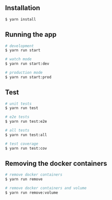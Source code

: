 ## Installation

```bash
$ yarn install
```

## Running the app

```bash
# development
$ yarn run start

# watch mode
$ yarn run start:dev

# production mode
$ yarn run start:prod
```

## Test

```bash
# unit tests
$ yarn run test

# e2e tests
$ yarn run test:e2e

# all tests
$ yarn run test:all

# test coverage
$ yarn run test:cov
```

## Removing the docker containers

```bash
# remove docker containers
$ yarn run remove

# remove docker containers and volume
$ yarn run remove:volume
```
